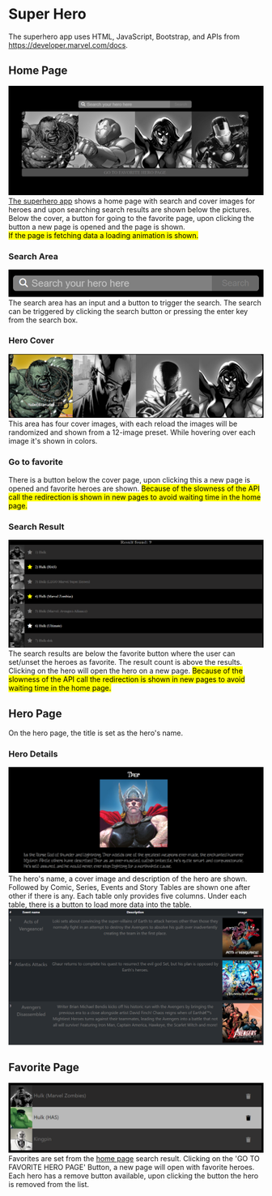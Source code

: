 # Super Hero
The superhero app uses HTML, JavaScript, Bootstrap, and APIs from https://developer.marvel.com/docs. 
## <a name = "home">Home Page</a>
![Home](img/md/home.png)<br />
[The superhero app](https://ajithsinghsajitha.github.io/superhero/) shows a home page with search and cover images for heroes and upon searching search results are shown below the pictures.
Below the cover, a button for going to the favorite page, upon clicking the button a new page is opened and the page is shown.<br />
<mark> If the page is fetching data a loading animation is shown.</mark>
### Search Area
![Search](img/md/Search.png)<br />
The search area has an input and a button to trigger the search. The search can be triggered by clicking the search button or pressing the enter key from the search box.
### Hero Cover
![Hero Cover](<img/md/Hero Cover.png>)<br />
This area has four cover images, with each reload the images will be randomized and shown from a 12-image preset. While hovering over each image it's shown in colors.
### Go to favorite 
There is a button below the cover page, upon clicking this a new page is opened and favorite heroes are shown. <mark>Because of the slowness of the API call the redirection is shown in new pages to avoid waiting time in the home page.</mark>
### Search Result
![Search Result](<img/md/Search Result.png>)<br />
The search results are below the favorite button where the user can set/unset the heroes as favorite. The result count is above the results. Clicking on the hero will open the hero on a new page. <mark>Because of the slowness of the API call the redirection is shown in new pages to avoid waiting time in the home page.</mark>

## Hero Page
On the hero page, the title is set as the hero's name. 

### Hero Details
![Hro Page](<img/md/Hero page.png>)<br />
The hero's name, a cover image and description of the hero are shown.
Followed by Comic, Series, Events and Story Tables are shown one after other if there is any. Each table only provides five columns. Under each table, there is a button to load more data into the table. <br />
![Hero Detail table ex](<img/md/Hero tables.png>)

## Favorite Page
![Favorite heroes](<img/md/Favorite heroes.png>)<br />
Favorites are set from the [home page](#home) search result. Clicking on the 'GO TO FAVORITE HERO PAGE' Button, a new page will open with favorite heroes. Each hero has a remove button available, upon clicking the button the hero is removed from the list.
